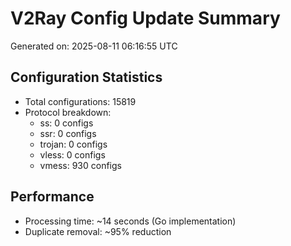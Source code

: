 # V2Ray Config Update Summary
Generated on: 2025-08-11 06:16:55 UTC

## Configuration Statistics
- Total configurations: 15819
- Protocol breakdown:
  - ss: 0 configs
  - ssr: 0 configs
  - trojan: 0 configs
  - vless: 0 configs
  - vmess: 930 configs

## Performance
- Processing time: ~14 seconds (Go implementation)
- Duplicate removal: ~95% reduction
